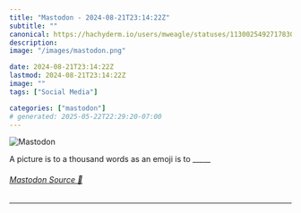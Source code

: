 ```yaml
---
title: "Mastodon - 2024-08-21T23:14:22Z"
subtitle: ""
canonical: https://hachyderm.io/users/mweagle/statuses/113002549271783088
description:
image: "/images/mastodon.png"

date: 2024-08-21T23:14:22Z
lastmod: 2024-08-21T23:14:22Z
image: ""
tags: ["Social Media"]

categories: ["mastodon"]
# generated: 2025-05-22T22:29:20-07:00
---
```

![Mastodon](/images/mastodon.png)

<p>A picture is to a thousand words as an emoji is to _____</p>


###### [Mastodon Source 🐘](https://hachyderm.io/@mweagle/113002549271783088)

___
